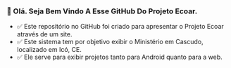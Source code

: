 ### 👋 Olá. Seja Bem Vindo A Esse GitHub Do Projeto Ecoar.
- ✅ Este repositório no GitHub foi criado para apresentar o Projeto Ecoar através de um site.
- ✅ Este sistema tem por objetivo exibir o Ministério em Cascudo, localizado em Icó, CE.
- ✅ Ele serve para exibir projetos tanto para Android quanto para a web.


